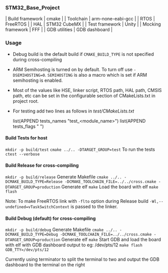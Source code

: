 ### STM32_Base_Project

| Build framework | cmake |
| Toolchain | arm-none-eabi-gcc |
| RTOS | FreeRTOS |
| HAL  | STM32 CubeMX |
| Test framework | Unity |
| Mocking framework | FFF |
| GDB utilities | GDB dashboard |

### Usage
- Debug build is the default build if ``CMAKE_BUILD_TYPE`` is not specified during cross-compiling  
- ARM Semihosting is turned on by default. To turn off use ``-DSEMIHOSTING=0``. ``SEMIHOSTING`` is also a macro which is set if ARM semihosting is enabled.  
- Most of the values like HSE, linker script, RTOS path, HAL path, CMSIS path, etc can be set in the configurable section of CMakeLists.txt in project root.  
- For testing add two lines as follows in *test/CMakeLists.txt*  

   list(APPEND tests_names "test_<module_name>")
   list(APPEND tests_flags " ")

#### Build Tests for host
``mkdir -p build/test``
``cmake ../.. -DTARGET_GROUP=test``
To run the tests
``ctest --verbose``

#### Build Release for cross-compiling
``mkdir -p build/release``
Generate Makefile
``cmake ../.. -DCMAKE_BUILD_TYPE=Release -DCMAKE_TOOLCHAIN_FILE=../../cross.cmake -DTARGET_GROUP=production``
Generate elf
``make``
Load the board with elf
``make flash``

Note: To make FreeRTOS link with ``-flto`` option during Release build ``-Wl,--undefined=vTaskSwitchContext`` is passed to the linker.

#### Build Debug (default) for cross-compiling
``mkdir -p build/debug``
Generate Makefile
``cmake ../.. -DCMAKE_BUILD_TYPE=Debug -DCMAKE_TOOLCHAIN_FILE=../../cross.cmake -DTARGET_GROUP=production``
Generate elf 
``make``
Start GDB and load the board with elf with GDB dashboard output to eg: /dev/pts/12
``make flash GDB_TTY=/dev/pts/12``

Currently using terminator to split the terminal to two and output the GDB dashboard to the terminal on the right


